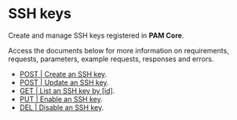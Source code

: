 # SSH keys

Create and manage SSH keys registered in **PAM Core**.

Access the documents below for more information on requirements, requests, parameters, example requests, responses and errors. 


- [POST | Create an SSH key](/v4/docs/api-post-create-ssh-key).
- [POST | Update an SSH key](/v4/docs/api-post-update-ssh-key).
- [GET | List an SSH key by [id]](/v4/docs/api-get-list-an-ssh-key).
- [PUT | Enable an SSH key](/v4/docs/api-put-enable-ssh-key).
- [DEL | Disable an SSH key](/v4/docs/api-del-disable-ssh-key).